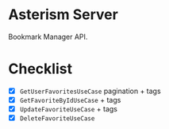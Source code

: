 # Asterism Server

Bookmark Manager API.

# Checklist

- [x] `GetUserFavoritesUseCase` pagination + tags
- [x] `GetFavoriteByIdUseCase` + tags
- [x] `UpdateFavoriteUseCase` + tags
- [x] `DeleteFavoriteUseCase`
